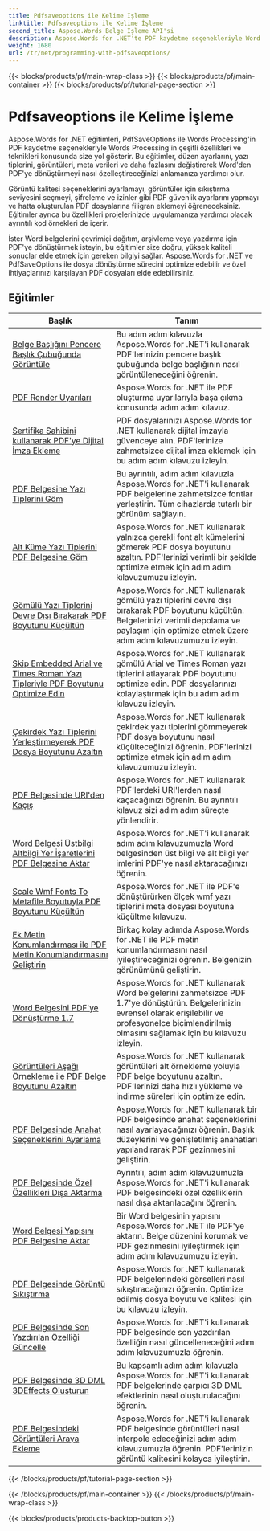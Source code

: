 ```yaml
---
title: Pdfsaveoptions ile Kelime İşleme
linktitle: Pdfsaveoptions ile Kelime İşleme
second_title: Aspose.Words Belge İşleme API'si
description: Aspose.Words for .NET'te PDF kaydetme seçenekleriyle Word İşlemeyi keşfedin. Adım adım eğitimler ve örnek kodlar aracılığıyla Word belgelerini gelişmiş özelliklerle PDF'ye nasıl dönüştüreceğinizi öğrenin.
weight: 1680
url: /tr/net/programming-with-pdfsaveoptions/
---
```


{{< blocks/products/pf/main-wrap-class >}}
{{< blocks/products/pf/main-container >}}
{{< blocks/products/pf/tutorial-page-section >}}

# Pdfsaveoptions ile Kelime İşleme

Aspose.Words for .NET eğitimleri, PdfSaveOptions ile Words Processing'in PDF kaydetme seçenekleriyle Words Processing'in çeşitli özellikleri ve teknikleri konusunda size yol gösterir. Bu eğitimler, düzen ayarlarını, yazı tiplerini, görüntüleri, meta verileri ve daha fazlasını değiştirerek Word'den PDF'ye dönüştürmeyi nasıl özelleştireceğinizi anlamanıza yardımcı olur.

Görüntü kalitesi seçeneklerini ayarlamayı, görüntüler için sıkıştırma seviyesini seçmeyi, şifreleme ve izinler gibi PDF güvenlik ayarlarını yapmayı ve hatta oluşturulan PDF dosyalarına filigran eklemeyi öğreneceksiniz. Eğitimler ayrıca bu özellikleri projelerinizde uygulamanıza yardımcı olacak ayrıntılı kod örnekleri de içerir.

İster Word belgelerini çevrimiçi dağıtım, arşivleme veya yazdırma için PDF'ye dönüştürmek isteyin, bu eğitimler size doğru, yüksek kaliteli sonuçlar elde etmek için gereken bilgiyi sağlar. Aspose.Words for .NET ve PdfSaveOptions ile dosya dönüştürme sürecini optimize edebilir ve özel ihtiyaçlarınızı karşılayan PDF dosyaları elde edebilirsiniz.

 ## Eğitimler
| Başlık | Tanım |
| --- | --- |
| [Belge Başlığını Pencere Başlık Çubuğunda Görüntüle](./display-doc-title-in-window-titlebar/) | Bu adım adım kılavuzla Aspose.Words for .NET'i kullanarak PDF'lerinizin pencere başlık çubuğunda belge başlığının nasıl görüntüleneceğini öğrenin. |
| [PDF Render Uyarıları](./pdf-render-warnings/) | Aspose.Words for .NET ile PDF oluşturma uyarılarıyla başa çıkma konusunda adım adım kılavuz. |
| [Sertifika Sahibini kullanarak PDF'ye Dijital İmza Ekleme](./digitally-signed-pdf-using-certificate-holder/) | PDF dosyalarınızı Aspose.Words for .NET kullanarak dijital imzayla güvenceye alın. PDF'lerinize zahmetsizce dijital imza eklemek için bu adım adım kılavuzu izleyin. |
| [PDF Belgesine Yazı Tiplerini Göm](./embedded-all-fonts/) | Bu ayrıntılı, adım adım kılavuzla Aspose.Words for .NET'i kullanarak PDF belgelerine zahmetsizce fontlar yerleştirin. Tüm cihazlarda tutarlı bir görünüm sağlayın. |
| [Alt Küme Yazı Tiplerini PDF Belgesine Göm](./embedded-subset-fonts/) | Aspose.Words for .NET kullanarak yalnızca gerekli font alt kümelerini gömerek PDF dosya boyutunu azaltın. PDF'lerinizi verimli bir şekilde optimize etmek için adım adım kılavuzumuzu izleyin. |
| [Gömülü Yazı Tiplerini Devre Dışı Bırakarak PDF Boyutunu Küçültün](./disable-embed-windows-fonts/) | Aspose.Words for .NET kullanarak gömülü yazı tiplerini devre dışı bırakarak PDF boyutunu küçültün. Belgelerinizi verimli depolama ve paylaşım için optimize etmek üzere adım adım kılavuzumuzu izleyin. |
| [Skip Embedded Arial ve Times Roman Yazı Tipleriyle PDF Boyutunu Optimize Edin](./skip-embedded-arial-and-times-roman-fonts/) | Aspose.Words for .NET kullanarak gömülü Arial ve Times Roman yazı tiplerini atlayarak PDF boyutunu optimize edin. PDF dosyalarınızı kolaylaştırmak için bu adım adım kılavuzu izleyin. |
| [Çekirdek Yazı Tiplerini Yerleştirmeyerek PDF Dosya Boyutunu Azaltın](./avoid-embedding-core-fonts/) | Aspose.Words for .NET kullanarak çekirdek yazı tiplerini gömmeyerek PDF dosya boyutunu nasıl küçülteceğinizi öğrenin. PDF'lerinizi optimize etmek için adım adım kılavuzumuzu izleyin. |
| [PDF Belgesinde URI'den Kaçış](./escape-uri/) | Aspose.Words for .NET kullanarak PDF'lerdeki URI'lerden nasıl kaçacağınızı öğrenin. Bu ayrıntılı kılavuz sizi adım adım süreçte yönlendirir. |
| [Word Belgesi Üstbilgi Altbilgi Yer İşaretlerini PDF Belgesine Aktar](./export-header-footer-bookmarks/) | Aspose.Words for .NET'i kullanarak adım adım kılavuzumuzla Word belgesinden üst bilgi ve alt bilgi yer imlerini PDF'ye nasıl aktaracağınızı öğrenin. |
| [Scale Wmf Fonts To Metafile Boyutuyla PDF Boyutunu Küçültün](./scale-wmf-fonts-to-metafile-size/) | Aspose.Words for .NET ile PDF'e dönüştürürken ölçek wmf yazı tiplerini meta dosyası boyutuna küçültme kılavuzu. |
| [Ek Metin Konumlandırması ile PDF Metin Konumlandırmasını Geliştirin](./additional-text-positioning/) | Birkaç kolay adımda Aspose.Words for .NET ile PDF metin konumlandırmasını nasıl iyileştireceğinizi öğrenin. Belgenizin görünümünü geliştirin. |
| [Word Belgesini PDF'ye Dönüştürme 1.7](./conversion-to-pdf-17/) | Aspose.Words for .NET kullanarak Word belgelerini zahmetsizce PDF 1.7'ye dönüştürün. Belgelerinizin evrensel olarak erişilebilir ve profesyonelce biçimlendirilmiş olmasını sağlamak için bu kılavuzu izleyin. |
| [Görüntüleri Aşağı Örnekleme ile PDF Belge Boyutunu Azaltın](./downsampling-images/) | Aspose.Words for .NET kullanarak görüntüleri alt örnekleme yoluyla PDF belge boyutunu azaltın. PDF'lerinizi daha hızlı yükleme ve indirme süreleri için optimize edin. |
| [PDF Belgesinde Anahat Seçeneklerini Ayarlama](./set-outline-options/) | Aspose.Words for .NET kullanarak bir PDF belgesinde anahat seçeneklerini nasıl ayarlayacağınızı öğrenin. Başlık düzeylerini ve genişletilmiş anahatları yapılandırarak PDF gezinmesini geliştirin. |
| [PDF Belgesinde Özel Özellikleri Dışa Aktarma](./custom-properties-export/) | Ayrıntılı, adım adım kılavuzumuzla Aspose.Words for .NET'i kullanarak PDF belgesindeki özel özelliklerin nasıl dışa aktarılacağını öğrenin. |
| [Word Belgesi Yapısını PDF Belgesine Aktar](./export-document-structure/) | Bir Word belgesinin yapısını Aspose.Words for .NET ile PDF'ye aktarın. Belge düzenini korumak ve PDF gezinmesini iyileştirmek için adım adım kılavuzumuzu izleyin. |
| [PDF Belgesinde Görüntü Sıkıştırma](./image-compression/) | Aspose.Words for .NET kullanarak PDF belgelerindeki görselleri nasıl sıkıştıracağınızı öğrenin. Optimize edilmiş dosya boyutu ve kalitesi için bu kılavuzu izleyin. |
| [PDF Belgesinde Son Yazdırılan Özelliği Güncelle](./update-last-printed-property/) | Aspose.Words for .NET'i kullanarak PDF belgesinde son yazdırılan özelliğin nasıl güncelleneceğini adım adım kılavuzumuzla öğrenin. |
| [PDF Belgesinde 3D DML 3DEffects Oluşturun](./dml-3deffects-rendering/) | Bu kapsamlı adım adım kılavuzla Aspose.Words for .NET'i kullanarak PDF belgelerinde çarpıcı 3D DML efektlerinin nasıl oluşturulacağını öğrenin. |
| [PDF Belgesindeki Görüntüleri Araya Ekleme](./interpolate-images/) | Aspose.Words for .NET'i kullanarak PDF belgesinde görüntüleri nasıl interpole edeceğinizi adım adım kılavuzumuzla öğrenin. PDF'lerinizin görüntü kalitesini kolayca iyileştirin. |
{{< /blocks/products/pf/tutorial-page-section >}}

{{< /blocks/products/pf/main-container >}}
{{< /blocks/products/pf/main-wrap-class >}}

{{< blocks/products/products-backtop-button >}}
